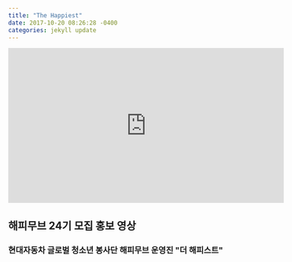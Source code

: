 ```yaml
---
title: "The Happiest"
date: 2017-10-20 08:26:28 -0400
categories: jekyll update
---
```


<iframe width="560" height="315" src="https://www.youtube.com/embed/2lJxBPss3fI" frameborder="0" allow="accelerometer; autoplay; encrypted-media; gyroscope; picture-in-picture" allowfullscreen></iframe>

## 해피무브 24기 모집 홍보 영상
### 현대자동차 글로벌 청소년 봉사단 해피무브 운영진 "더 해피스트"
